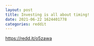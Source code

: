 ```yaml
--- 
layout: post 
title: Investing is all about timing! 
date: 2021-06-22 1624401778 
categories: reddit 
--- 
```

https://redd.it/o5zawa